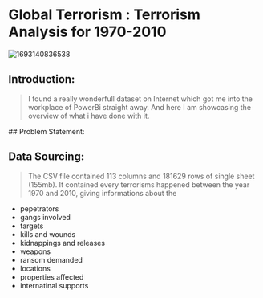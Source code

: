# **Global Terrorism :** Terrorism Analysis for 1970-2010
![1693140836538](https://github.com/user-attachments/assets/c4acb42d-eca8-4e8c-93ed-9e34f3161ff6)
## Introduction:
<blockquote>I found a really wonderfull dataset on Internet which got me into the workplace of PowerBi straight away. And here I am showcasing the overview of what i have done with it.</blockquote>
## Problem Statement:

## Data Sourcing:
<blockquote>The CSV file contained 113 columns and 181629 rows of single sheet (155mb). It contained every terrorisms happened between the year 1970 and 2010, giving informations about the</blockquote>
  
  - pepetrators
  - gangs involved
  - targets
  - kills and wounds
  - kidnappings and releases
  - weapons
  - ransom demanded
  - locations
  - properties affected
  - internatinal supports
